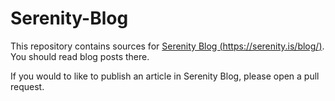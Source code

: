 # Serenity-Blog

This repository contains sources for [Serenity Blog (https://serenity.is/blog/)](https://serenity.is/blog/). You should read blog posts there.

If you would to like to publish an article in Serenity Blog, please open a pull request.
